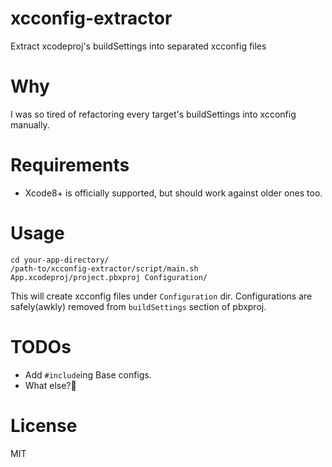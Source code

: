 # xcconfig-extractor
Extract xcodeproj's buildSettings into separated xcconfig files

# Why
I was so tired of refactoring every target's buildSettings into xcconfig manually.

# Requirements
- Xcode8+ is officially supported, but should work against older ones too.

# Usage
```
cd your-app-directory/
/path-to/xcconfig-extractor/script/main.sh App.xcodeproj/project.pbxproj Configuration/
```
This will create xcconfig files under `Configuration` dir. Configurations are safely(awkly) removed from `buildSettings` section of pbxproj.

# TODOs
- Add `#include`ing Base configs.
- What else?🤔

# License
MIT
